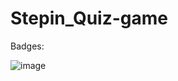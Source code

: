# Stepin_Quiz-game
Badges:

![image](https://user-images.githubusercontent.com/89519826/132351408-b46e68fb-3079-44be-ac20-a9c05034df2b.png)
